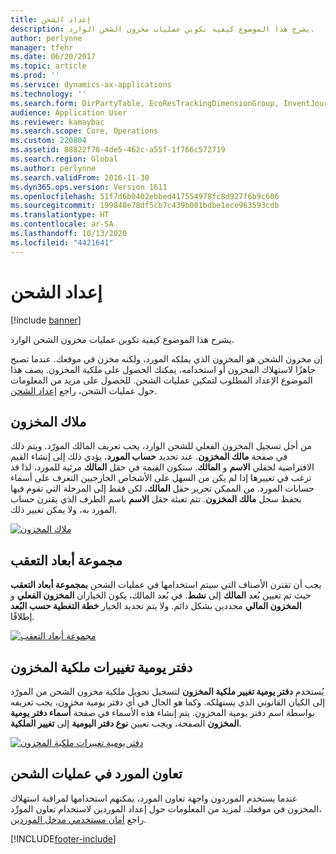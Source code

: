 ```yaml
---
title: إعداد الشحن
description: يشرح هذا الموضوع كيفية تكوين عمليات مخزون الشحن الوارد.
author: perlynne
manager: tfehr
ms.date: 06/20/2017
ms.topic: article
ms.prod: ''
ms.service: dynamics-ax-applications
ms.technology: ''
ms.search.form: DirPartyTable, EcoResTrackingDimensionGroup, InventJournalName, InventJournalOwnershipChange, InventOwner, InventTableInventoryDimensionGroups, VendTable
audience: Application User
ms.reviewer: kamaybac
ms.search.scope: Core, Operations
ms.custom: 220804
ms.assetid: 88822f78-4de5-462c-a55f-1f766c572719
ms.search.region: Global
ms.author: perlynne
ms.search.validFrom: 2016-11-30
ms.dyn365.ops.version: Version 1611
ms.openlocfilehash: 51f7d6b0402ebbed417554978fc8d927f6b9c606
ms.sourcegitcommit: 199848e78df5cb7c439b001bdbe1ece963593cdb
ms.translationtype: HT
ms.contentlocale: ar-SA
ms.lasthandoff: 10/13/2020
ms.locfileid: "4421641"
---
```

# <a name="set-up-consignment"></a>إعداد الشحن

[!include [banner](../includes/banner.md)]

يشرح هذا الموضوع كيفية تكوين عمليات مخزون الشحن الوارد.

إن مخزون الشحن هو المخزون الذي يملكه المورد، ولكنه مخزن في موقعك. عندما تصبح جاهزًا لاستهلاك المخزون أو استخدامه، يمكنك الحصول على ملكية المخزون. يصف هذا الموضوع الإعداد المطلوب لتمكين عمليات الشحن. للحصول على مزيد من المعلومات حول عمليات الشحن، راجع [إعداد الشحن](consignment.md).

## <a name="inventory-owners"></a>ملاك المخزون
من أجل تسجيل المخزون الفعلي للشحن الوارد، يجب تعريف المالك المورّد. ويتم ذلك في صفحة **مالك المخزون**. عند تحديد **حساب المورد**، يؤدي ذلك إلى إنشاء القيم الافتراضية لحقلي **الاسم** و **المالك**. ستكون القيمة في حقل **المالك** مرئية للمورد، لذا قد ترغب في تغييرها إذا لم يكن من السهل على الأشخاص الخارجيين التعرف على أسماء حسابات المورد. من الممكن تحرير حقل **المالك**، لكن فقط إلى المرحلة التي تقوم فيها بحفظ سجل **مالك المخزون**. تتم تعبئة حقل **الاسم** باسم الطرف الذي يقترن حساب المورد به، ولا يمكن تغيير ذلك.

[![ملاك المخزون](./media/inventory-owners.png)](./media/inventory-owners.png)

## <a name="tracking-dimension-group"></a>مجموعة أبعاد التعقب
يجب أن تقترن الأصناف التي سيتم استخدامها في عمليات الشحن **بمجموعة أبعاد التعقب** حيث تم تعيين بُعد **المالك** إلى **نشط**. في بُعد المالك، يكون الخياران **المخزون الفعلي** و **المخزون المالي** محددين بشكل دائم. ولا يتم تحديد الخيار **خطة التغطية حسب البُعد‬** إطلاقًا.

[![مجموعة أبعاد التعقب](./media/tracking-dimension-group.png)](./media/tracking-dimension-group.png)

## <a name="inventory-ownership-change-journal"></a>دفتر يومية تغييرات ملكية المخزون
يُستخدم **دفتر يومية تغيير ملكية المخزون** لتسجيل تحويل ملكية مخزون الشحن من المورّد إلى الكيان القانوني الذي يستهلكه. وكما هو الحال في أي دفتر يومية مخزون، يجب تعريفه بواسطة اسم دفتر يومية المخزون. يتم إنشاء هذه الأسماء في صفحة **أسماء دفتر يومية المخزون** الصفحة، ويجب تعيين **نوع دفتر اليومية** إلى **تغيير الملكية**.

[![دفتر يومية تغييرات ملكية المخزون](./media/inventory-ownership-change-journal.png)](./media/inventory-ownership-change-journal.png)

## <a name="vendor-collaboration-in-consignment-processes"></a>تعاون المورد في عمليات الشحن
عندما يستخدم الموردون واجهة تعاون المورد، يمكنهم استخدامها لمراقبة استهلاك المخزون في موقعك. لمزيد من المعلومات حول إعداد الموردين لاستخدام تعاون المورِّد‏‎، راجع [أمان مستخدمي مدخل الموردين](../procurement/configure-security-vendor-portal-users.md).


[!INCLUDE[footer-include](../../includes/footer-banner.md)]